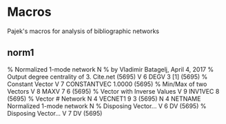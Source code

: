 # Macros

Pajek's macros for analysis of bibliographic networks

## norm1

% Normalized 1-mode network N
% by Vladimir Batagelj, April 4, 2017
% Output degree centrality of 3. Cite.net (5695)
V 6 DEGV 3 [1] (5695)
% Constant Vector
V 7 CONSTANTVEC 1.0000 (5695)
% Min/Max of two Vectors
V 8 MAXV 7 6 (5695)
% Vector with Inverse Values
V 9 INV1VEC 8 (5695)
% Vector # Network
N 4 VECNET1 9 3 (5695)
N 4 NETNAME Normalized 1-mode network N
% Disposing Vector...
V 6 DV  (5695)
% Disposing Vector...
V 7 DV (5695)
